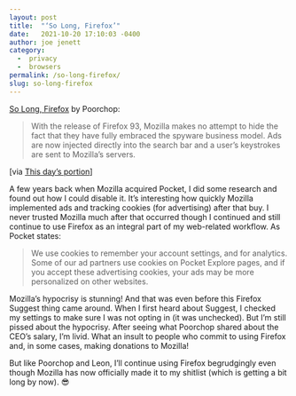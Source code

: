 ```yaml
---
layout: post
title:  "‘So Long, Firefox’"
date:   2021-10-20 17:10:03 -0400
author: joe jenett
category:
  -  privacy
  -  browsers
permalink: /so-long-firefox/
slug: so-long-firefox
---
```

<p><a title="Unseen Sounds: So Long, Firefox" href="https://www.unseensounds.com/weblog/posts/2021/2021-10-14-goodbye-firefox.html">So Long, Firefox</a> by Poorchop:</p>
<blockquote><p>With the release of Firefox 93, Mozilla makes no attempt to hide the fact that they have fully embraced the spyware business model. Ads are now injected directly into the search bar and a user’s keystrokes are sent to Mozilla’s servers.</p></blockquote>
<p>[via <a title="So Long, Firefox – This day’s portion" href="https://www.thisdaysportion.com/links/so-long-firefox">This day’s portion</a>]</p>
<p>A few years back when Mozilla acquired Pocket, I did some research and found out how I could disable it. It’s interesting how quickly Mozilla implemented ads and tracking cookies (for advertising) after that buy. I never trusted Mozilla much after that occurred though I continued and still continue to use Firefox as an integral part of my web-related workflow. As Pocket states:</p>
<blockquote><p>
We use cookies to remember your account settings, and for analytics. Some of our ad partners use cookies on Pocket Explore pages, and if you accept these advertising cookies, your ads may be more personalized on other websites.
</p></blockquote>
<p>Mozilla’s hypocrisy is stunning! And that was even before this Firefox Suggest thing came around. When I first heard about Suggest, I checked my settings to make sure I was not opting in (it was unchecked). But I’m still pissed about the hypocrisy. After seeing what Poorchop shared about the CEO’s salary, I’m livid. What an insult to people who commit to using Firefox and, in some cases, making donations to Mozilla!</p>
<p>But like Poorchop and Leon, I’ll continue using Firefox begrudgingly even though Mozilla has now officially made it to my shitlist (which is getting a bit long by now). 😎</p>